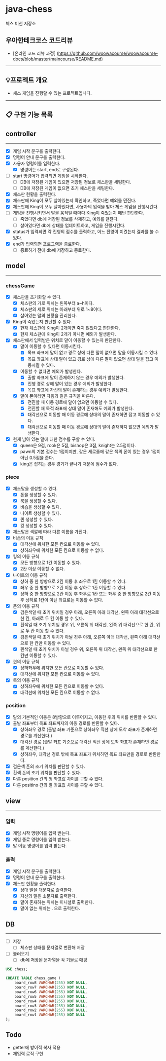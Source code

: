 # java-chess

체스 미션 저장소

## 우아한테크코스 코드리뷰

- [온라인 코드 리뷰 과정] (https://github.com/woowacourse/woowacourse-docs/blob/master/maincourse/README.md)

---

## 💡프로젝트 개요
- 체스 게임을 진행할 수 있는 프로젝트입니다.
---


## 📋 구현 기능 목록

## controller

---

- [x] 게임 시작 문구를 출력한다.
- [x] 명령어 안내 문구를 출력한다.
- [x] 사용자 명령어를 입력한다.
  - [x] 명령어는 start, end로 구성된다.
- [ ] start 명령어가 입력되면 게임을 시작한다.
  - [ ] DB에 저장된 게임이 있으면 저장된 정보로 체스판을 세팅한다.
  - [ ] DB에 저장된 게임이 없으면 초기 체스판을 세팅한다.
- [x] 체스판 현황을 출력한다.
- [x] 체스판에 King이 모두 살아있는지 확인하고, 죽었다면 예외를 던진다.
- [x] 체스판에 King이 모두 살아있다면, 사용자의 입력을 받아 체스 게임을 진행시킨다.
- [ ] 게임을 진행시키면서 말을 움직일 때마다 King이 죽었는지 매번 판단한다.
  - [ ] 죽었다면 db에 저장된 정보를 삭제하고, 예외를 던진다.
  - [ ] 살아있다면 db에 상태를 업데이트하고, 게임을 진행시킨다.
- [x] status가 입력되면 각 진영의 점수를 출력하고, 어느 진영이 이겼는지 결과를 볼 수 있다.
- [x] end가 입력되면 프로그램을 종료한다.
  - [ ] 종료하기 전에 db에 저장하고 종료한다.

## model

---
### chessGame
- [x] 체스판을 초기화할 수 있다.
  - [x] 체스판의 가로 위치는 왼쪽부터 a~h이다.
  - [x] 체스판의 세로 위치는 아래부터 위로 1~8이다.
  - [x] 살아있는 말의 현황을 관리한다.
- [x] King이 죽었는지 판단할 수 있다.
  - [x] 현재 체스판에 King이 2개이면 죽지 않았다고 판단한다.
  - [x] 현재 체스판에 King이 2개가 아니면 예외가 발생한다.
- [x] 체스판에서 입력받은 위치로 말이 이동할 수 있는지 판단한다.
  - [x] 말이 이동할 수 있다면 이동시킨다.
    - [x] 목표 좌표에 말이 없고 경로 상에 다른 말이 없으면 말을 이동시킬 수 있다.
    - [x] 목표 좌표에 상대 말이 있고 경로 상에 다른 말이 없으면 상대 말을 잡고 이동시킬 수 있다.
  - [x] 이동할 수 없다면 예외가 발생한다.
    - [x] 출발 좌표에 말이 존재하지 않는 경우 예외가 발생한다.
    - [x] 진행 경로 상에 말이 있는 경우 예외가 발생한다.
    - [x] 목표 좌표에 자신의 말이 존재하는 경우 예외가 발생한다.
  - [x] 말이 폰이라면 다음과 같은 규칙을 따른다.
    - [x] 전진할 때 이동 경로에 말이 없으면 이동할 수 있다.
    - [x] 전진할 때 목적 좌표에 상대 말이 존재해도 예외가 발생한다.
    - [x] 대각선으로 이동할 때 이동 경로에 상대의 말이 존재하면 잡고 이동할 수 있다.
    - [x] 대각선으로 이동할 때 이동 경로에 상대의 말이 존재하지 않으면 예외가 발생한다.
- [x] 현재 남아 있는 말에 대한 점수를 구할 수 있다.
  - [x] queen은 9점, rook은 5점, bishop은 3점, knight는 2.5점이다.
  - [x] pawn의 기본 점수는 1점이지만, 같은 세로줄에 같은 색의 폰이 있는 경우 1점이 아닌 0.5점을 준다.
  - [x] king은 잡히는 경우 경기가 끝나기 때문에 점수가 없다.

### piece
- [x] 체스말을 생성할 수 있다.
  - [x] 폰을 생성할 수 있다.
  - [x] 룩을 생성할 수 있다.
  - [x] 비숍을 생성할 수 있다.
  - [x] 나이트 생성할 수 있다.
  - [x] 퀸 생성할 수 있다.
  - [x] 킹 생성할 수 있다.
- [x] 체스말은 색깔에 따라 다른 이름을 가진다.
- [x] 비숍의 이동 규칙
  - [x] 대각선에 위치한 모든 칸으로 이동할 수 있다.
  - [x] 상하좌우에 위치한 모든 칸으로 이동할 수 없다.
- [x] 킹의 이동 규칙
  - [x] 모든 방향으로 1칸 이동할 수 있다.
  - [x] 2칸 이상 이동할 수 없다.
- [x] 나이트의 이동 규칙
  - [x] 상하 중 한 방향으로 2칸 이동 후 좌우로 1칸 이동할 수 있다.
  - [x] 좌우 중 한 방향으로 2칸 이동 후 상하로 1칸 이동할 수 있다.
  - [x] 상하 중 한 방향으로 2칸 이동 후 좌우로 1칸 또는 좌우 중 한 방향으로 2칸 이동 후 상하로 1칸이 아닌 좌표로는 이동할 수 없다.
- [x] 폰의 이동 규칙
  - [x] 검은색일 때 초기 위치일 경우 아래, 오른쪽 아래 대각선, 왼쪽 아래 대각선으로 한 칸, 아래로 두 칸 이동 할 수 있다.
  - [x] 흰색일 때 초기 위치일 경우 위, 오른쪽 위 대각선, 왼쪽 위 대각선으로 한 칸, 위로 두 칸 이동 할 수 있다.
  - [x] 검은색일 때 초기 위치가 아닐 경우 아래, 오른쪽 아래 대각선, 왼쪽 아래 대각선으로 한 칸만 이동할 수 있다.
  - [x] 흰색일 때 초기 위치가 아닐 경우 위, 오른쪽 위 대각선, 왼쪽 위 대각선으로 한 칸만 이동할 수 있다.
- [x] 퀸의 이동 규칙
  - [x] 상하좌우에 위치한 모든 칸으로 이동할 수 있다.
  - [x] 대각선에 위치한 모든 칸으로 이동할 수 있다.
- [x] 룩의 이동 규칙
  - [x] 상하좌우에 위치한 모든 칸으로 이동할 수 있다.
  - [x] 대각선에 위치한 모든 칸으로 이동할 수 없다.

### position
- [x] 말의 기본적인 이동은 8방향으로 이루어지고, 이동한 후의 위치를 반환할 수 있다.
- [x] 출발 좌표부터 목표 좌표까지의 이동 경로를 반환할 수 있다.
  - [x] 상하좌우 경로 (출발 좌표 기준으로 상하좌우 직선 상에 도착 좌표가 존재하면 경로를 계산한다.)
  - [x] 대각선 경로 (출발 좌표 기준으로 대각선 직선 상에 도착 좌표가 존재하면 경로를 계산한다.)
  - [x] 상하좌우, 대각선 경로 밖에 목표 좌표가 위치하면 목표 좌표만을 경로로 반환한다.
- [x] 검은색 폰의 초기 위치를 판단할 수 있다.
- [x] 흰색 폰의 초기 위치를 판단할 수 있다.
- [x] 다른 position 간의 행 좌표값 차이를 구할 수 있다.
- [x] 다른 positino 간의 열 좌표값 차이를 구할 수 있다.

## view

---

### 입력
- [x] 게임 시작 명령어를 입력 받는다.
- [x] 게임 종료 명령어를 입력 받는다.
- [x] 말 이동 명령어를 입력 받는다.

### 출력
- [x] 게임 시작 문구를 출력한다.
- [x] 명령어 안내 문구를 출력한다.
- [x] 체스판 현황을 출력한다.
  - [x] 상대 말을 대문자로 출력한다.
  - [x] 자신의 말은 소문자로 출력한다.
  - [x] 말이 존재하는 위치는 이니셜로 출력한다.
  - [x] 말이 없는 위치는 `.`으로 출력한다.

## DB

---

- [ ] 저장
  - [ ] 체스판 상태를 문자열로 변환해 저장
- [ ] 불러오기
  - [ ] db에 저장된 문자열을 각 기물로 매핑

```sql
USE chess;

CREATE TABLE chess_game (
    board_row8 VARCHAR(255) NOT NULL,
    board_row7 VARCHAR(255) NOT NULL,
    board_row6 VARCHAR(255) NOT NULL,
    board_row5 VARCHAR(255) NOT NULL,
    board_row4 VARCHAR(255) NOT NULL,
    board_row3 VARCHAR(255) NOT NULL,
    board_row2 VARCHAR(255) NOT NULL,
    board_row1 VARCHAR(255) NOT NULL
);
```


## Todo
- getter에 방어적 복사 적용
- 재입력 로직 구현